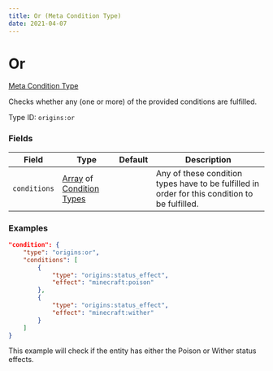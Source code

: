 ```yaml
---
title: Or (Meta Condition Type)
date: 2021-04-07
---
```


# Or

[Meta Condition Type](../meta_condition_types.md)

Checks whether any (one or more) of the provided conditions are fulfilled.

Type ID: `origins:or`


### Fields

Field  | Type | Default | Description
-------|------|---------|-------------
`conditions` | [Array](../data_types/array.md) of [Condition Types](../condition_types.md) | | Any of these condition types have to be fulfilled in order for this condition to be fulfilled.


### Examples

```json
"condition": {
    "type": "origins:or",
    "conditions": [
        {
            "type": "origins:status_effect",
            "effect": "minecraft:poison"
        },
        {    
            "type": "origins:status_effect",
            "effect": "minecraft:wither"
        }
    ]
}
```

This example will check if the entity has either the Poison or Wither status effects.

